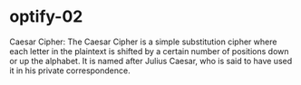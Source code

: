 # optify-02
Caesar Cipher: The Caesar Cipher is a simple substitution cipher where each letter in the plaintext is shifted by a certain number of positions down or up the alphabet. It is named after Julius Caesar, who is said to have used it in his private correspondence.
